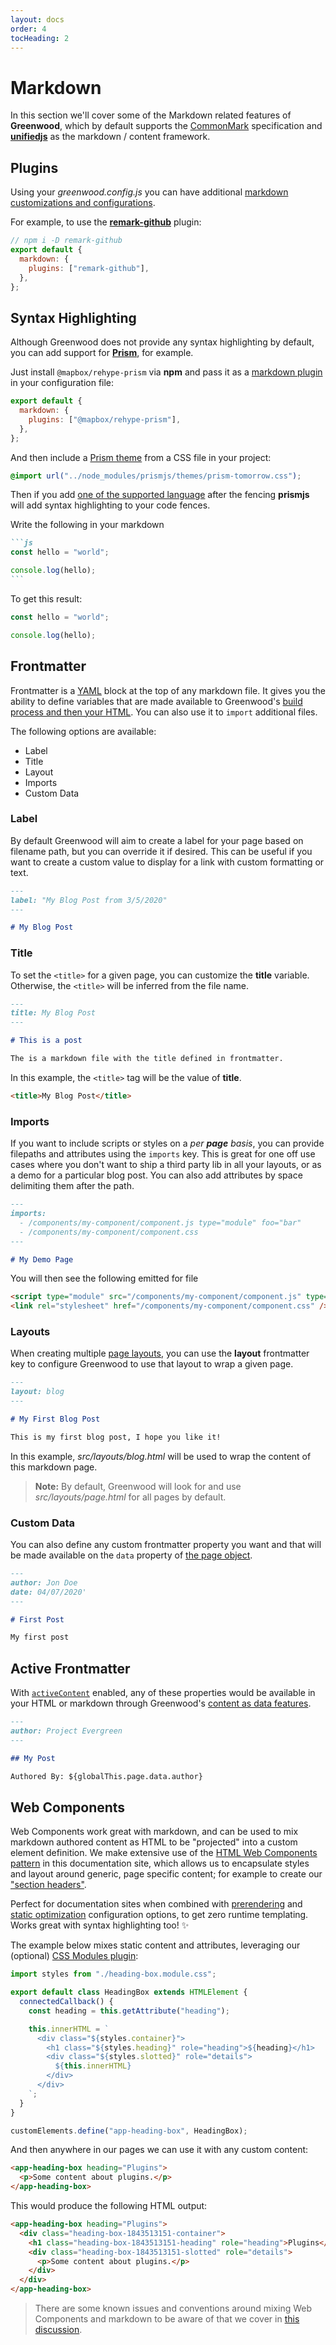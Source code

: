 ```yaml
---
layout: docs
order: 4
tocHeading: 2
---
```


# Markdown

In this section we'll cover some of the Markdown related features of **Greenwood**, which by default supports the [CommonMark](https://commonmark.org/help/) specification and [**unifiedjs**](https://unifiedjs.com/) as the markdown / content framework.

## Plugins

Using your _greenwood.config.js_ you can have additional [markdown customizations and configurations](/docs/reference/configuration/#markdown).

For example, to use the [**remark-github**](https://github.com/remarkjs/remark-github) plugin:

<!-- prettier-ignore-start -->

<app-ctc-block variant="snippet" heading="greenwood.config.js">

  ```js
  // npm i -D remark-github
  export default {
    markdown: {
      plugins: ["remark-github"],
    },
  };
  ```

</app-ctc-block>

<!-- prettier-ignore-end -->

## Syntax Highlighting

Although Greenwood does not provide any syntax highlighting by default, you can add support for [**Prism**](https://prismjs.com/), for example.

Just install `@mapbox/rehype-prism` via **npm** and pass it as a [markdown plugin](/docs/reference/configuration/#markdown) in your configuration file:

<!-- prettier-ignore-start -->

<app-ctc-block variant="snippet" heading="greenwood.config.js">

  ```js
  export default {
    markdown: {
      plugins: ["@mapbox/rehype-prism"],
    },
  };
  ```

</app-ctc-block>

<!-- prettier-ignore-end -->

And then include a [Prism theme](https://prismjs.com/examples.html) from a CSS file in your project:

<!-- prettier-ignore-start -->

<app-ctc-block variant="snippet" heading="src/theme.css ">

  ```css
  @import url("../node_modules/prismjs/themes/prism-tomorrow.css");
  ```

</app-ctc-block>

<!-- prettier-ignore-end -->

Then if you add [one of the supported language](https://lucidar.me/en/web-dev/list-of-supported-languages-by-prism/) after the fencing **prismjs** will add syntax highlighting to your code fences.

Write the following in your markdown

<!-- prettier-ignore-start -->

<app-ctc-block variant="snippet">

  ````md
  ```js
  const hello = "world";

  console.log(hello);
  ```
  ````

</app-ctc-block>

<!-- prettier-ignore-end -->

To get this result:

```js
const hello = "world";

console.log(hello);
```

## Frontmatter

Frontmatter is a [YAML](https://yaml.org/) block at the top of any markdown file. It gives you the ability to define variables that are made available to Greenwood's [build process and then your HTML](/docs/content-as-data/). You can also use it to `import` additional files.

The following options are available:

- Label
- Title
- Layout
- Imports
- Custom Data

### Label

By default Greenwood will aim to create a label for your page based on filename path, but you can override it if desired. This can be useful if you want to create a custom value to display for a link with custom formatting or text.

<!-- prettier-ignore-start -->

<app-ctc-block variant="snippet">

  ```md
  ---
  label: "My Blog Post from 3/5/2020"
  ---

  # My Blog Post
  ```

</app-ctc-block>

<!-- prettier-ignore-end -->

### Title

To set the `<title>` for a given page, you can customize the **title** variable. Otherwise, the `<title>` will be inferred from the file name.

<!-- prettier-ignore-start -->

<app-ctc-block variant="snippet">

  ```md
  ---
  title: My Blog Post
  ---

  # This is a post

  The is a markdown file with the title defined in frontmatter.
  ```

</app-ctc-block>

<!-- prettier-ignore-end -->

In this example, the `<title>` tag will be the value of **title**.

```html
<title>My Blog Post</title>
```

### Imports

If you want to include scripts or styles on a _per **page** basis_, you can provide filepaths and attributes using the `imports` key. This is great for one off use cases where you don't want to ship a third party lib in all your layouts, or as a demo for a particular blog post. You can also add attributes by space delimiting them after the path.

<!-- prettier-ignore-start -->

<app-ctc-block variant="snippet">

  ```md
  ---
  imports:
    - /components/my-component/component.js type="module" foo="bar"
    - /components/my-component/component.css
  ---

  # My Demo Page
  ```

</app-ctc-block>

<!-- prettier-ignore-end -->

You will then see the following emitted for file

```html
<script type="module" src="/components/my-component/component.js" type="module" foo="bar"></script>
<link rel="stylesheet" href="/components/my-component/component.css" />
```

### Layouts

When creating multiple [page layouts](/docs/pages/layouts/), you can use the **layout** frontmatter key to configure Greenwood to use that layout to wrap a given page.

<!-- prettier-ignore-start -->

<app-ctc-block variant="snippet">

  ```md
  ---
  layout: blog
  ---

  # My First Blog Post

  This is my first blog post, I hope you like it!
  ```

</app-ctc-block>

<!-- prettier-ignore-end -->

In this example, _src/layouts/blog.html_ will be used to wrap the content of this markdown page.

> **Note:** By default, Greenwood will look for and use _src/layouts/page.html_ for all pages by default.

### Custom Data

You can also define any custom frontmatter property you want and that will be made available on the `data` property of [the page object](/docs/content-as-data/pages-data/).

<!-- prettier-ignore-start -->

<app-ctc-block variant="snippet">

  ```md
  ---
  author: Jon Doe
  date: 04/07/2020'
  ---

  # First Post

  My first post
  ```

</app-ctc-block>

<!-- prettier-ignore-end -->

## Active Frontmatter

With [`activeContent`](/docs/reference/configuration/#active-content) enabled, any of these properties would be available in your HTML or markdown through Greenwood's [content as data features](/docs/content-as-data/).

<!-- prettier-ignore-start -->

<app-ctc-block variant="snippet">

  ```md
  ---
  author: Project Evergreen
  ---

  ## My Post

  Authored By: ${globalThis.page.data.author}
  ```

</app-ctc-block>

<!-- prettier-ignore-end -->

## Web Components

Web Components work great with markdown, and can be used to mix markdown authored content as HTML to be "projected" into a custom element definition. We make extensive use of the [HTML Web Components pattern](/guides/getting-started/going-further/#light-dom) in this documentation site, which allows us to encapsulate styles and layout around generic, page specific content; for example to create our ["section headers"](https://raw.githubusercontent.com/ProjectEvergreen/www.greenwoodjs.dev/refs/heads/main/src/pages/docs/introduction/index.md).

Perfect for documentation sites when combined with [prerendering](/docs/reference/configuration/#prerender) and [static optimization](/docs/reference/configuration/#optimization) configuration options, to get zero runtime templating. Works great with syntax highlighting too! ✨

The example below mixes static content and attributes, leveraging our (optional) [CSS Modules plugin](/docs/plugins/css-modules/):

```js
import styles from "./heading-box.module.css";

export default class HeadingBox extends HTMLElement {
  connectedCallback() {
    const heading = this.getAttribute("heading");

    this.innerHTML = `
      <div class="${styles.container}">
        <h1 class="${styles.heading}" role="heading">${heading}</h1>
        <div class="${styles.slotted}" role="details">
          ${this.innerHTML}
        </div>
      </div>
    `;
  }
}

customElements.define("app-heading-box", HeadingBox);
```

And then anywhere in our pages we can use it with any custom content:

```md
<app-heading-box heading="Plugins">
  <p>Some content about plugins.</p>
</app-heading-box>
```

This would produce the following HTML output:

```html
<app-heading-box heading="Plugins">
  <div class="heading-box-1843513151-container">
    <h1 class="heading-box-1843513151-heading" role="heading">Plugins</h1>
    <div class="heading-box-1843513151-slotted" role="details">
      <p>Some content about plugins.</p>
    </div>
  </div>
</app-heading-box>
```

> There are some known issues and conventions around mixing Web Components and markdown to be aware of that we cover in [this discussion](https://github.com/ProjectEvergreen/greenwood/discussions/1267).
